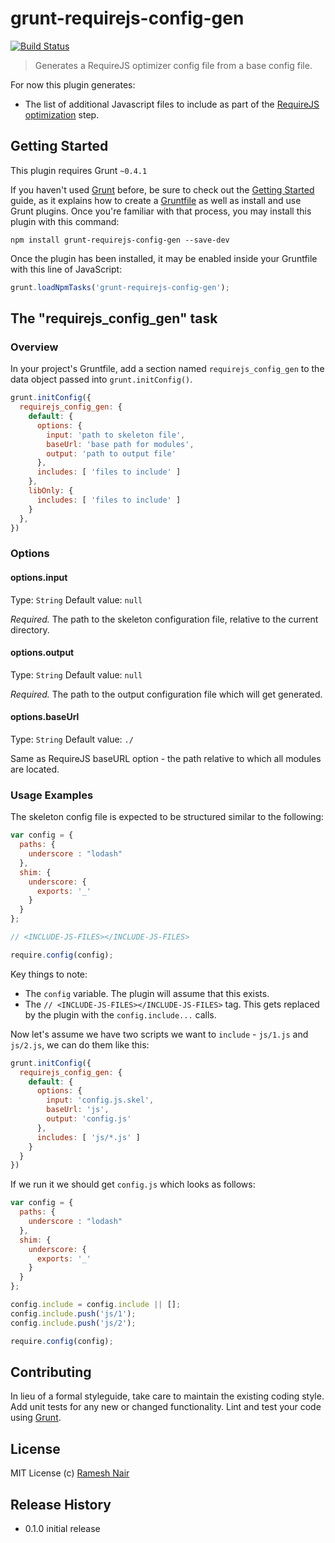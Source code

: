 # grunt-requirejs-config-gen

[![Build Status](https://secure.travis-ci.org/hiddentao/grunt-requirejs-config-gen.png)](http://travis-ci.org/hiddentao/grunt-requirejs-config-gen)

> Generates a RequireJS optimizer config file from a base config file.

For now this plugin generates:

 * The list of additional Javascript files to include as part of the [RequireJS optimization](http://requirejs.org/docs/optimization.html) step.

## Getting Started
This plugin requires Grunt `~0.4.1`

If you haven't used [Grunt](http://gruntjs.com/) before, be sure to check out the [Getting Started](http://gruntjs.com/getting-started) guide, as it explains how to create a [Gruntfile](http://gruntjs.com/sample-gruntfile) as well as install and use Grunt plugins. Once you're familiar with that process, you may install this plugin with this command:

```shell
npm install grunt-requirejs-config-gen --save-dev
```

Once the plugin has been installed, it may be enabled inside your Gruntfile with this line of JavaScript:

```js
grunt.loadNpmTasks('grunt-requirejs-config-gen');
```

## The "requirejs_config_gen" task

### Overview
In your project's Gruntfile, add a section named `requirejs_config_gen` to the data object passed into `grunt.initConfig()`.

```js
grunt.initConfig({
  requirejs_config_gen: {
    default: {
      options: {
        input: 'path to skeleton file',
        baseUrl: 'base path for modules',
        output: 'path to output file'
      },
      includes: [ 'files to include' ]
    },
    libOnly: {
      includes: [ 'files to include' ]
    }
  },
})
```

### Options

#### options.input
Type: `String`
Default value: `null`

*Required.* The path to the skeleton configuration file, relative to the current directory.

#### options.output
Type: `String`
Default value: `null`

*Required.* The path to the output configuration file which will get generated.

#### options.baseUrl
Type: `String`
Default value: `./`

Same as RequireJS baseURL option - the path relative to which all modules are located.

### Usage Examples

The skeleton config file is expected to be structured similar to the following:

```js
var config = {
  paths: {
    underscore : "lodash"
  },
  shim: {
    underscore: {
      exports: '_'
    }
  }
};

// <INCLUDE-JS-FILES></INCLUDE-JS-FILES>

require.config(config);
```

Key things to note:

* The `config` variable. The plugin will assume that this exists.
* The `// <INCLUDE-JS-FILES></INCLUDE-JS-FILES>` tag. This gets replaced by the plugin with the `config.include...` calls.

Now let's assume we have two scripts we want to `include` - `js/1.js` and `js/2.js`, we can do them like this:

```js
grunt.initConfig({
  requirejs_config_gen: {
    default: {
      options: {
        input: 'config.js.skel',
        baseUrl: 'js',
        output: 'config.js'
      },
      includes: [ 'js/*.js' ]
    }
  }
})
```

If we run it we should get `config.js` which looks as follows:

```js
var config = {
  paths: {
    underscore : "lodash"
  },
  shim: {
    underscore: {
      exports: '_'
    }
  }
};

config.include = config.include || [];
config.include.push('js/1');
config.include.push('js/2');

require.config(config);
```

## Contributing
In lieu of a formal styleguide, take care to maintain the existing coding style. Add unit tests for any new or changed functionality. Lint and test your code using [Grunt](http://gruntjs.com/).

## License

MIT License
(c) [Ramesh Nair](http://hiddentao.com)

## Release History

 - 0.1.0 initial release


